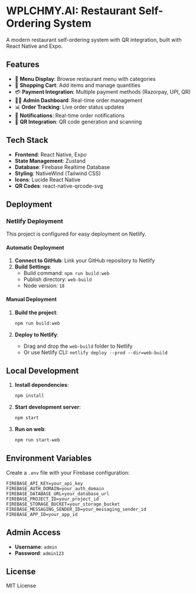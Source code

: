 # WPLCHMY.AI: Restaurant Self-Ordering System

A modern restaurant self-ordering system with QR integration, built with React Native and Expo.

## Features

- 📱 **Menu Display**: Browse restaurant menu with categories
- 🛒 **Shopping Cart**: Add items and manage quantities
- 💳 **Payment Integration**: Multiple payment methods (Razorpay, UPI, QR)
- 👨‍💼 **Admin Dashboard**: Real-time order management
- 📊 **Order Tracking**: Live order status updates
- 🔔 **Notifications**: Real-time order notifications
- 📱 **QR Integration**: QR code generation and scanning

## Tech Stack

- **Frontend**: React Native, Expo
- **State Management**: Zustand
- **Database**: Firebase Realtime Database
- **Styling**: NativeWind (Tailwind CSS)
- **Icons**: Lucide React Native
- **QR Codes**: react-native-qrcode-svg

## Deployment

### Netlify Deployment

This project is configured for easy deployment on Netlify.

#### Automatic Deployment

1. **Connect to GitHub**: Link your GitHub repository to Netlify
2. **Build Settings**:
   - Build command: `npm run build:web`
   - Publish directory: `web-build`
   - Node version: `18`

#### Manual Deployment

1. **Build the project**:
   ```bash
   npm run build:web
   ```

2. **Deploy to Netlify**:
   - Drag and drop the `web-build` folder to Netlify
   - Or use Netlify CLI: `netlify deploy --prod --dir=web-build`

## Local Development

1. **Install dependencies**:
   ```bash
   npm install
   ```

2. **Start development server**:
   ```bash
   npm start
   ```

3. **Run on web**:
   ```bash
   npm run start-web
   ```

## Environment Variables

Create a `.env` file with your Firebase configuration:

```env
FIREBASE_API_KEY=your_api_key
FIREBASE_AUTH_DOMAIN=your_auth_domain
FIREBASE_DATABASE_URL=your_database_url
FIREBASE_PROJECT_ID=your_project_id
FIREBASE_STORAGE_BUCKET=your_storage_bucket
FIREBASE_MESSAGING_SENDER_ID=your_messaging_sender_id
FIREBASE_APP_ID=your_app_id
```

## Admin Access

- **Username**: `admin`
- **Password**: `admin123`

## License

MIT License 